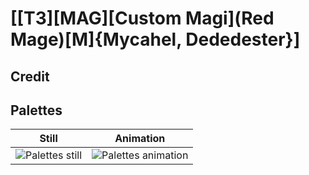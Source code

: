 # [\[T3\]\[MAG\]\[Custom Magi\]\(Red Mage\)\[M\]{Mycahel, Dededester}]

## Credit


	
## Palettes

| Still | Animation |
| :---: | :-------: |
| ![Palettes still](./Palettes_000.png) | ![Palettes animation](./Palettes.gif) |
